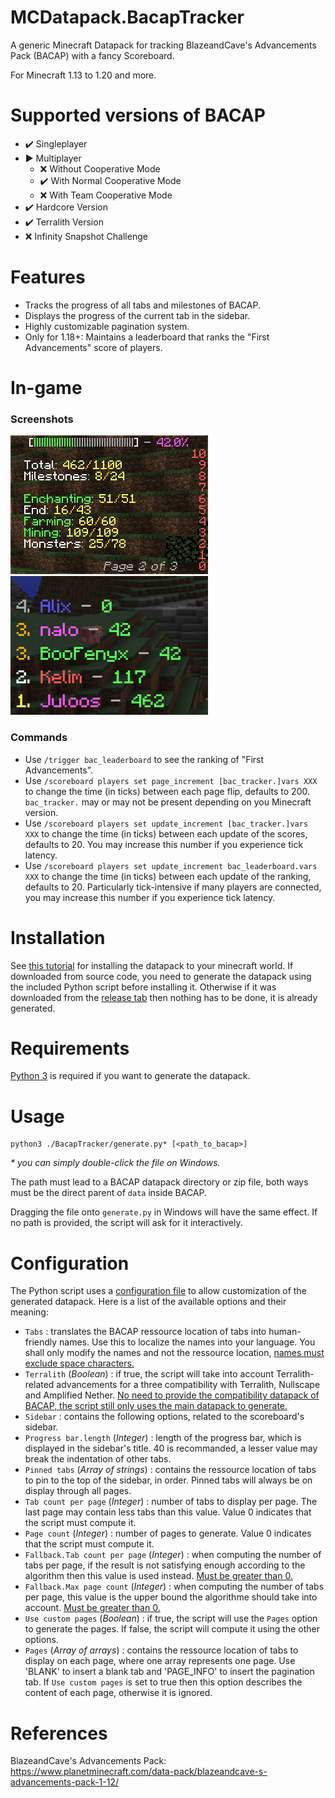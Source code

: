 # MCDatapack.BacapTracker
A generic Minecraft Datapack for tracking BlazeandCave's Advancements Pack (BACAP) with a fancy Scoreboard.

For Minecraft 1.13 to 1.20 and more.

# Supported versions of BACAP
- :heavy_check_mark: Singleplayer
- :arrow_forward: Multiplayer
    - :x: Without Cooperative Mode
    - :heavy_check_mark: With Normal Cooperative Mode
    - :x: With Team Cooperative Mode
- :heavy_check_mark: Hardcore Version
- :heavy_check_mark: Terralith Version
- :x: Infinity Snapshot Challenge

# Features
- Tracks the progress of all tabs and milestones of BACAP.
- Displays the progress of the current tab in the sidebar.
- Highly customizable pagination system.
- Only for 1.18+: Maintains a leaderboard that ranks the "First Advancements" score of players.

# In-game

### Screenshots

![In-game screenshot of the progress sidebar](./images/sidebar.png)
![In-game screenshot of the leaderboard](./images/leaderboard.png)

### Commands

- Use `/trigger bac_leaderboard` to see the ranking of "First Advancements".
- Use `/scoreboard players set page_increment [bac_tracker.]vars XXX` to change the time (in ticks) between each page flip, defaults to 200. `bac_tracker.` may or may not be present depending on you Minecraft version.
- Use `/scoreboard players set update_increment [bac_tracker.]vars XXX` to change the time (in ticks) between each update of the scores, defaults to 20. You may increase this number if you experience tick latency.
- Use `/scoreboard players set update_increment bac_leaderboard.vars XXX` to change the time (in ticks) between each update of the ranking, defaults to 20. Particularly tick-intensive if many players are connected, you may increase this number if you experience tick latency.

# Installation
See [this tutorial](https://minecraft.fandom.com/wiki/Tutorials/Installing_a_data_pack) for installing the datapack to your minecraft world.
If downloaded from source code, you need to generate the datapack using the included Python script before installing it. Otherwise if it was downloaded from the [release tab](https://github.com/Juloos/MCDatapack.BacapTracker/releases) then nothing has to be done, it is already generated.

# Requirements
[Python 3](https://www.python.org/) is required if you want to generate the datapack.

# Usage

    python3 ./BacapTracker/generate.py* [<path_to_bacap>]

_\* you can simply double-click the file on Windows._

The path must lead to a BACAP datapack directory or zip file, both ways must be the direct parent of `data` inside BACAP.

Dragging the file onto `generate.py` in Windows will have the same effect. If no path is provided, the script will ask for it interactively.

# Configuration
The Python script uses a [configuration file](BacapTracker/config.json) to allow customization of the generated datapack. Here is a list of the available options and their meaning:
- `Tabs` : translates the BACAP ressource location of tabs into human-friendly names. Use this to localize the names into your language. You shall only modify the names and not the ressource location, <u/>names must exclude space characters.</u>
- `Terralith` (*Boolean*) : if true, the script will take into account Terralith-related advancements for a three compatibility with Terralith, Nullscape and Amplified Nether. <u/>No need to provide the compatibility datapack of BACAP, the script still only uses the main datapack to generate.</u>
- `Sidebar` : contains the following options, related to the scoreboard's sidebar.
- `Progress bar.length` (*Integer*) : length of the progress bar, which is displayed in the sidebar's title. 40 is recommanded, a lesser value may break the indentation of other tabs.
- `Pinned tabs` (*Array of strings*) : contains the ressource location of tabs to pin to the top of the sidebar, in order. Pinned tabs will always be on display through all pages.
- `Tab count per page` (*Integer*) : number of tabs to display per page. The last page may contain less tabs than this value. Value 0 indicates that the script must compute it.
- `Page count` (*Integer*) : number of pages to generate. Value 0 indicates that the script must compute it.
- `Fallback.Tab count per page` (*Integer*) : when computing the number of tabs per page, if the result is not satisfying enough according to the algorithm then this value is used instead. <u/> Must be greater than 0.</u>
- `Fallback.Max page count` (*Integer*) : when computing the number of tabs per page, this value is the upper bound the algorithme should take into account. <u/> Must be greater than 0.</u>
- `Use custom pages` (*Boolean*) : if true, the script will use the `Pages` option to generate the pages. If false, the script will compute it using the other options.
- `Pages` (*Array of arrays*) : contains the ressource location of tabs to display on each page, where one array represents one page. Use 'BLANK' to insert a blank tab and 'PAGE_INFO' to insert the pagination tab. If `Use custom pages` is set to true then this option describes the content of each page, otherwise it is ignored.

# References
BlazeandCave's Advancements Pack: https://www.planetminecraft.com/data-pack/blazeandcave-s-advancements-pack-1-12/
